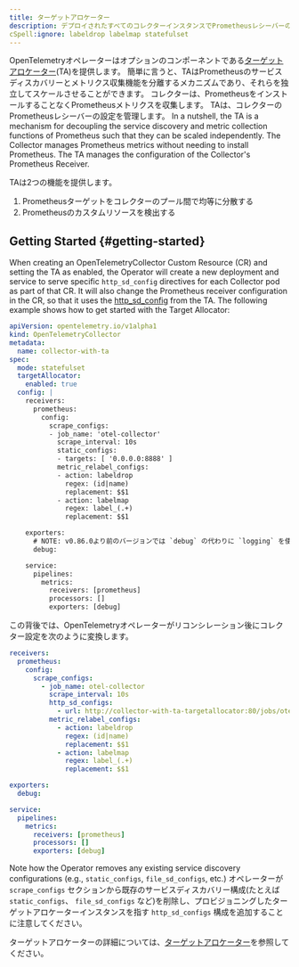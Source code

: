 ```yaml
---
title: ターゲットアロケーター
description: デプロイされたすべてのコレクターインスタンスでPrometheusレシーバーのターゲットを分散するツール
cSpell:ignore: labeldrop labelmap statefulset
---
```


OpenTelemetryオペレーターはオプションのコンポーネントである[ターゲットアロケーター](https://github.com/open-telemetry/opentelemetry-operator/tree/main/cmd/otel-allocator)(TA)を提供します。
簡単に言うと、TAはPrometheusのサービスディスカバリーとメトリクス収集機能を分離するメカニズムであり、それらを独立してスケールさせることができます。
コレクターは、PrometheusをインストールすることなくPrometheusメトリクスを収集します。
TAは、コレクターのPrometheusレシーバーの設定を管理します。 In a nutshell, the TA is a mechanism for decoupling the service discovery
and metric collection functions of Prometheus such that they can be scaled
independently. The Collector manages Prometheus metrics without needing to
install Prometheus. The TA manages the configuration of the Collector's
Prometheus Receiver.

TAは2つの機能を提供します。

1. Prometheusターゲットをコレクターのプール間で均等に分散する
2. Prometheusのカスタムリソースを検出する

## Getting Started {#getting-started}

When creating an OpenTelemetryCollector Custom Resource (CR) and setting the TA
as enabled, the Operator will create a new deployment and service to serve
specific `http_sd_config` directives for each Collector pod as part of that CR.
It will also change the Prometheus receiver configuration in the CR, so that it
uses the [http_sd_config](https://prometheus.io/docs/prometheus/latest/http_sd/)
from the TA. The following example shows how to get started with the Target
Allocator:

```yaml
apiVersion: opentelemetry.io/v1alpha1
kind: OpenTelemetryCollector
metadata:
  name: collector-with-ta
spec:
  mode: statefulset
  targetAllocator:
    enabled: true
  config: |
    receivers:
      prometheus:
        config:
          scrape_configs:
          - job_name: 'otel-collector'
            scrape_interval: 10s
            static_configs:
            - targets: [ '0.0.0.0:8888' ]
            metric_relabel_configs:
            - action: labeldrop
              regex: (id|name)
              replacement: $$1
            - action: labelmap
              regex: label_(.+)
              replacement: $$1

    exporters:
      # NOTE: v0.86.0より前のバージョンでは `debug` の代わりに `logging` を使用してください。
      debug:

    service:
      pipelines:
        metrics:
          receivers: [prometheus]
          processors: []
          exporters: [debug]
```

この背後では、OpenTelemetryオペレーターがリコンシレーション後にコレクター設定を次のように変換します。

```yaml
receivers:
  prometheus:
    config:
      scrape_configs:
        - job_name: otel-collector
          scrape_interval: 10s
          http_sd_configs:
            - url: http://collector-with-ta-targetallocator:80/jobs/otel-collector/targets?collector_id=$POD_NAME
          metric_relabel_configs:
            - action: labeldrop
              regex: (id|name)
              replacement: $$1
            - action: labelmap
              regex: label_(.+)
              replacement: $$1

exporters:
  debug:

service:
  pipelines:
    metrics:
      receivers: [prometheus]
      processors: []
      exporters: [debug]
```

Note how the Operator removes any existing service discovery configurations
(e.g., `static_configs`, `file_sd_configs`, etc.) オペレーターが `scrape_configs` セクションから既存のサービスディスカバリー構成(たとえば `static_configs`、 `file_sd_configs` など)を削除し、プロビジョニングしたターゲットアロケーターインスタンスを指す `http_sd_configs` 構成を追加することに注意してください。

ターゲットアロケーターの詳細については、[ターゲットアロケーター](https://github.com/open-telemetry/opentelemetry-operator/tree/main/cmd/otel-allocator)を参照してください。
